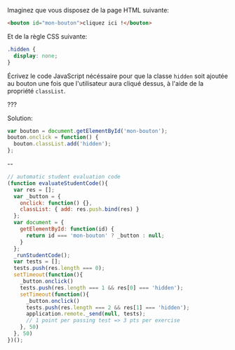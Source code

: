 Imaginez que vous disposez de la page HTML suivante:

```html
<bouton id="mon-bouton">cliquez ici !</bouton>
```

Et de la règle CSS suivante:

```css
.hidden {
  display: none;
}
```

Écrivez le code JavaScript nécéssaire pour que la classe `hidden` soit ajoutée au bouton une fois que l'utilisateur aura cliqué dessus, à l'aide de la propriété `classList`.

???

Solution:

```js
var bouton = document.getElementById('mon-bouton');
bouton.onclick = function() {
  bouton.classList.add('hidden');
};
```

--

```js
// automatic student evaluation code
(function evaluateStudentCode(){
  var res = [];
  var _button = {
    onclick: function() {},
    classList: { add: res.push.bind(res) }
  };
  var document = {
    getElementById: function(id) {
      return id === 'mon-bouton' ? _button : null;
    }
  };
  _runStudentCode();
  var tests = [];
  tests.push(res.length === 0);
  setTimeout(function(){
    _button.onclick()
    tests.push(res.length === 1 && res[0] === 'hidden');
    setTimeout(function(){
      _button.onclick()
      tests.push(res.length === 2 && res[1] === 'hidden');
      application.remote._send(null, tests);
      // 1 point per passing test => 3 pts per exercise
    }, 50)
  }, 50)
})();
```
